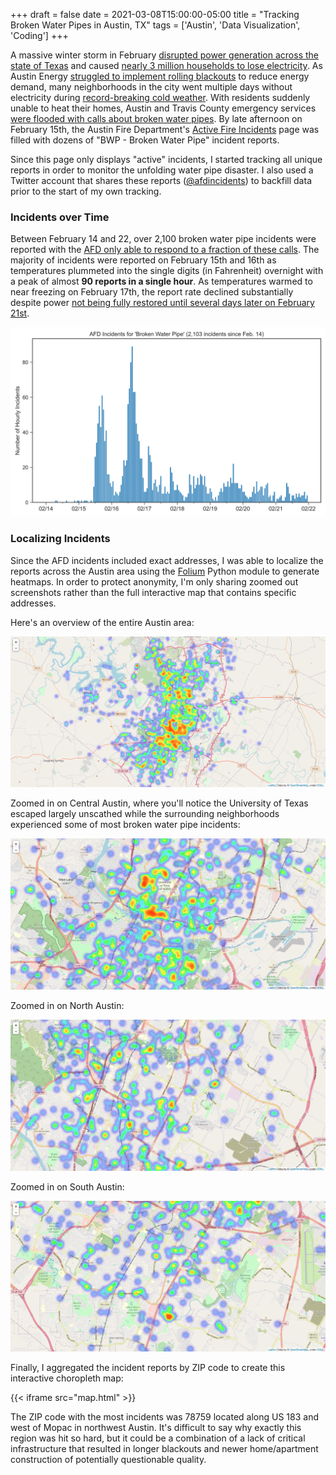+++ 
draft = false
date = 2021-03-08T15:00:00-05:00
title = "Tracking Broken Water Pipes in Austin, TX"
tags = ['Austin', 'Data Visualization', 'Coding']
+++

A massive winter storm in February [disrupted power generation across the state of Texas](https://www.nytimes.com/interactive/2021/02/19/climate/texas-storm-power-generation-charts.html) and caused [nearly 3 million households to lose electricity](https://www.texastribune.org/2021/02/17/texas-winter-storm-power-outage-ercot/). As Austin Energy [struggled to implement rolling blackouts](https://www.statesman.com/story/weather/2021/02/15/austin-energy-begins-rolling-outages-across-city-ease-strain-power-grid/4487244001/) to reduce energy demand, many neighborhoods in the city went multiple days without electricity during [record-breaking cold weather](https://www.kxan.com/weather/weather-blog/cold-wave-surpasses-83-arctic-outbreak-enters-record-books/). With residents suddenly unable to heat their homes, Austin and Travis County emergency services [were flooded with calls about broken water pipes](https://www.statesman.com/story/news/2021/02/15/winter-storm-texas-hundreds-austin-report-broken-water-pipes-request-medical-services/6760606002/). By late afternoon on February 15th, the Austin Fire Department's [Active Fire Incidents](https://www.austintexas.gov/fact/default.cfm) page was filled with dozens of "BWP - Broken Water Pipe" incident reports.

Since this page only displays "active" incidents, I started tracking all unique reports in order to monitor the unfolding water pipe disaster. I also used a Twitter account that shares these reports ([@afdincidents](https://twitter.com/afdincidents)) to backfill data prior to the start of my own tracking.

### Incidents over Time

Between February 14 and 22, over 2,100 broken water pipe incidents were reported with the [AFD only able to respond to a fraction of these calls](https://twitter.com/AustinFireInfo/status/1361828649507332098). The majority of incidents were reported on February 15th and 16th as temperatures plummeted into the single digits (in Fahrenheit) overnight with a peak of almost **90 reports in a single hour**. As temperatures warmed to near freezing on February 17th, the report rate declined substantially despite power [not being fully restored until several days later on February 21st](https://www.statesman.com/story/news/2021/02/21/austin-energy-power-back-100-percent-customers-after-ercot-shutdown/4536979001/).

![Chart of hourly broken water pipe incident reports](hourly.png)

### Localizing Incidents

Since the AFD incidents included exact addresses, I was able to localize the reports across the Austin area using the [Folium](https://python-visualization.github.io/folium/) Python module to generate heatmaps. In order to protect anonymity, I'm only sharing zoomed out screenshots rather than the full interactive map that contains specific addresses.

Here's an overview of the entire Austin area:

![Heatmap of broken water pipe incident reports across Austin](heatmap_overview.png)

Zoomed in on Central Austin, where you'll notice the University of Texas escaped largely unscathed while the surrounding neighborhoods experienced some of most broken water pipe incidents:

![Heatmap of broken water pipe incident reports in Central Austin](heatmap_central.png)

Zoomed in on North Austin:

![Heatmap of broken water pipe incident reports in North Austin](heatmap_north.png)

Zoomed in on South Austin:

![Heatmap of broken water pipe incident reports in South Austin](heatmap_south.png)

Finally, I aggregated the incident reports by ZIP code to create this interactive choropleth map:

{{< iframe src="map.html" >}}

The ZIP code with the most incidents was 78759 located along US 183 and west of Mopac in northwest Austin. It's difficult to say why exactly this region was hit so hard, but it could be a combination of a lack of critical infrastructure that resulted in longer blackouts and newer home/apartment construction of potentially questionable quality.
